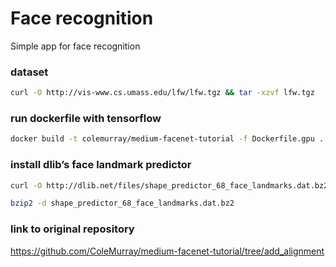 # Face recognition

Simple app for face recognition

### dataset

```bash
curl -O http://vis-www.cs.umass.edu/lfw/lfw.tgz && tar -xzvf lfw.tgz
```

### run dockerfile with tensorflow 

```bash
docker build -t colemurray/medium-facenet-tutorial -f Dockerfile.gpu .
```

### install dlib’s face landmark predictor

```bash
curl -O http://dlib.net/files/shape_predictor_68_face_landmarks.dat.bz2

bzip2 -d shape_predictor_68_face_landmarks.dat.bz2
```

### link to original repository

https://github.com/ColeMurray/medium-facenet-tutorial/tree/add_alignment
